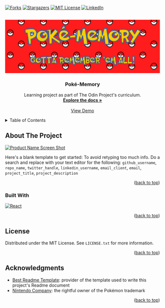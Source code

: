 
<a name="readme-top"></a>

[![Forks][forks-shield]][forks-url]
[![Stargazers][stars-shield]][stars-url]
[![MIT License][license-shield]][license-url]
[![LinkedIn][linkedin-shield]][linkedin-url]


<!-- PROJECT LOGO -->
<br />
<div align="center">
  <a href="https://github.com/Silmunia/odin-memory">
    <img src="./odin-memory/src/assets/ReadmeLogo.png" alt="Poké-Memory Logo">
  </a>

<h3 align="center">Poké-Memory</h3>

  <p align="center">
    Learning project as part of The Odin Project's curriculum. 
    <br />
    <a href="https://github.com/Silmunia/odin-memory"><strong>Explore the docs »</strong></a>
    <br />
    <br />
    <a href="https://odincards.netlify.app/">View Demo</a>
  </p>
</div>


<!-- TABLE OF CONTENTS -->
<details>
  <summary>Table of Contents</summary>
  <ol>
    <li>
      <a href="#about-the-project">About The Project</a>
      <ul>
        <li><a href="#built-with">Built With</a></li>
      </ul>
    </li>
    <li><a href="#license">License</a></li>
    <li><a href="#acknowledgments">Acknowledgments</a></li>
  </ol>
</details>


<!-- ABOUT THE PROJECT -->
## About The Project

[![Product Name Screen Shot][product-screenshot]](https://example.com)

Here's a blank template to get started: To avoid retyping too much info. Do a search and replace with your text editor for the following: `github_username`, `repo_name`, `twitter_handle`, `linkedin_username`, `email_client`, `email`, `project_title`, `project_description`

<p align="right">(<a href="#readme-top">back to top</a>)</p>


### Built With

[![React][React.js]][React-url]

<p align="right">(<a href="#readme-top">back to top</a>)</p>


<!-- LICENSE -->
## License

Distributed under the MIT License. See `LICENSE.txt` for more information.

<p align="right">(<a href="#readme-top">back to top</a>)</p>


<!-- ACKNOWLEDGMENTS -->
## Acknowledgments

* [Best Readme Template](https://github.com/othneildrew/Best-README-Template): provider of the template used to write this project's Readme document
* [Nintendo Company](https://www.nintendo.com): the rightful owner of the Pokémon trademark

<p align="right">(<a href="#readme-top">back to top</a>)</p>


<!-- MARKDOWN LINKS & IMAGES -->
[forks-shield]: https://img.shields.io/github/forks/Silmunia/odin-memory.svg?style=for-the-badge
[forks-url]: https://github.com/Silmunia/odin-memory/network/members
[stars-shield]: https://img.shields.io/github/stars/Silmunia/odin-memory.svg?style=for-the-badge
[stars-url]: https://github.com/Silmunia/odin-memory/stargazers
[license-shield]: https://img.shields.io/github/license/Silmunia/odin-memory.svg?style=for-the-badge
[license-url]: https://github.com/Silmunia/odin-memory/blob/master/LICENSE.txt
[linkedin-shield]: https://img.shields.io/badge/-LinkedIn-black.svg?style=for-the-badge&logo=linkedin&colorB=555
[linkedin-url]: https://linkedin.com/in/linkedin_username
[product-screenshot]: images/screenshot.png
[React.js]: https://img.shields.io/badge/React-20232A?style=for-the-badge&logo=react&logoColor=61DAFB
[React-url]: https://reactjs.org/

